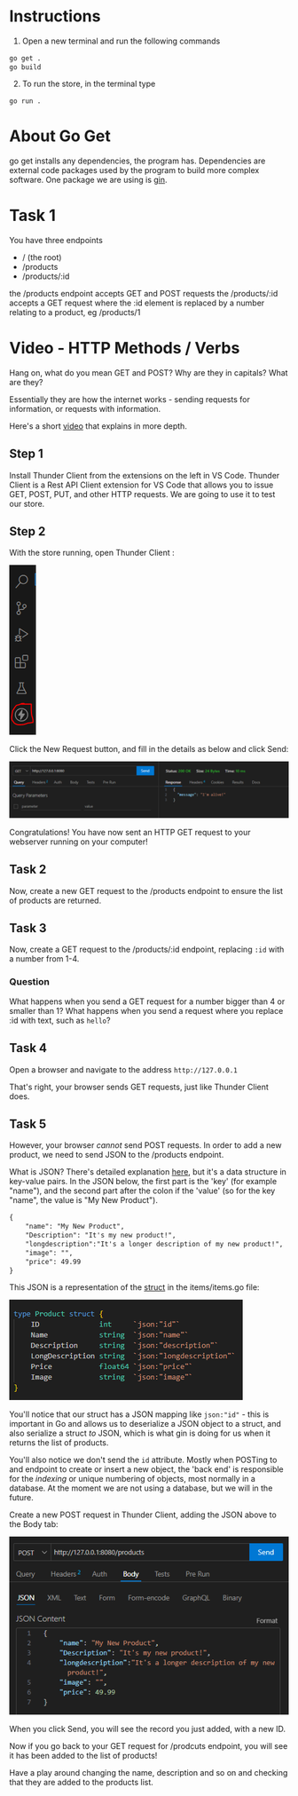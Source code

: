 # Instructions

1. Open a new terminal and run the following commands
```
go get .
go build
```
2. To run the store, in the terminal type
```
go run .
```

# About Go Get
go get installs any dependencies, the program has. Dependencies are external code packages used by the program to build more complex software. One package we are using is [gin](https://github.com/gin-gonic/gin).

# Task 1

You have three endpoints 
- / (the root)
- /products
- /products/:id

the /products endpoint accepts GET and POST requests
the /products/:id accepts a GET request where the :id element is replaced by a number relating to a product, eg /products/1

# Video - HTTP Methods / Verbs
Hang on, what do you mean GET and POST? Why are they in capitals? What are they?

Essentially they are how the internet works - sending requests for information, or requests with information.

Here's a short [video](https://www.theserverside.com/blog/Coffee-Talk-Java-News-Stories-and-Opinions/HTTP-methods) that explains in more depth.

## Step 1
Install Thunder Client from the extensions on the left in VS Code. Thunder Client is a Rest API Client extension for VS Code that allows you to issue GET, POST, PUT, and other HTTP requests. We are going to use it to test our store.

## Step 2
With the store running, open Thunder Client :

![Open Thunder Client](/images/thunderclient.png "Open")

Click the New Request button, and fill in the details as below and click Send:

![Send request to hearbeat](/images/sendGet.png "Send")

Congratulations! You have now sent an HTTP GET request to your webserver running on your computer!

## Task 2
Now, create a new GET request to the /products endpoint to ensure the list of products are returned.

## Task 3
Now, create a GET request to the /products/:id endpoint, replacing ```:id``` with a number from 1-4.
### Question
What happens when you send a GET request for a number bigger than 4 or smaller than 1? What happens when you send a request where you replace :id with text, such as ```hello```?

## Task 4
Open a browser and navigate to the address ```http://127.0.0.1```

That's right, your browser sends GET requests, just like Thunder Client does.

## Task 5
However, your browser *cannot* send POST requests. In order to add a new product, we need to send JSON to the /products endpoint.

What is JSON? There's detailed explanation [here](https://www.w3schools.com/js/js_json_intro.asp), but it's a data structure in key-value pairs. In the JSON below, the first part is the 'key' (for example "name"), and the second part after the colon if the 'value' (so for the key "name", the value is "My New Product").

```
{
    "name": "My New Product",
    "Description": "It's my new product!", 
    "longdescription":"It's a longer description of my new product!",
    "image": "",
    "price": 49.99
}
```

This JSON is a representation of the [struct](https://dev.to/avinashtechlvr/understanding-structs-in-go-a-comprehensive-guide-for-beginners-1aki) in the items/items.go file:

![Products struct](/images/productStruct.PNG "Products")

You'll notice that our struct has a JSON mapping like `json:"id"` - this is important in Go and allows us to deserialize a JSON object to a struct, and also serialize a struct *to* JSON, which is what gin is doing for us when it returns the list of products.

You'll also notice we don't send the ```id``` attribute. Mostly when POSTing to and endpoint to create or insert a new object, the 'back end' is responsible for the *indexing* or unique numbering of objects, most normally in a database. At the moment we are not using a database, but we will in the future.

Create a new POST request in Thunder Client, adding the JSON above to the Body tab:

![Post part 1](/images/postpart1.PNG "Post 1")

When you click Send, you will see the record you just added, with a new ID.

Now if you go back to your GET request for /prodcuts endpoint, you will see it has been added to the list of products!

Have a play around changing the name, description and so on and checking that they are added to the products list.





